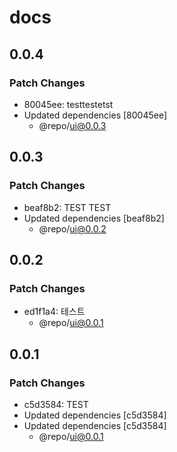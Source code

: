 # docs

## 0.0.4

### Patch Changes

- 80045ee: testtestetst
- Updated dependencies [80045ee]
  - @repo/ui@0.0.3

## 0.0.3

### Patch Changes

- beaf8b2: TEST TEST
- Updated dependencies [beaf8b2]
  - @repo/ui@0.0.2

## 0.0.2

### Patch Changes

- ed1f1a4: 테스트
  - @repo/ui@0.0.1

## 0.0.1

### Patch Changes

- c5d3584: TEST
- Updated dependencies [c5d3584]
- Updated dependencies [c5d3584]
  - @repo/ui@0.0.1
